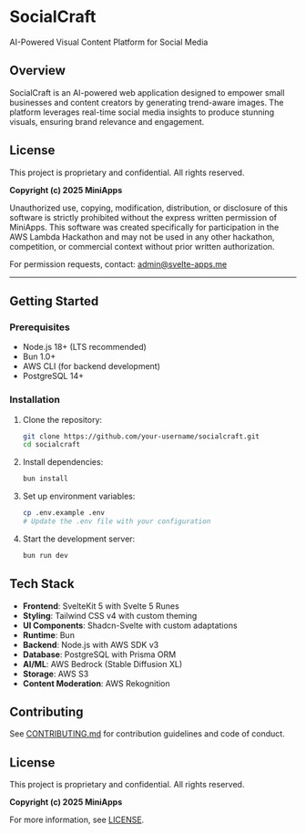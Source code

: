 # SocialCraft

AI-Powered Visual Content Platform for Social Media

## Overview

SocialCraft is an AI-powered web application designed to empower small businesses and content creators by generating trend-aware images. The platform leverages real-time social media insights to produce stunning visuals, ensuring brand relevance and engagement.

## License

This project is proprietary and confidential. All rights reserved.

**Copyright (c) 2025 MiniApps**

Unauthorized use, copying, modification, distribution, or disclosure of this software is strictly prohibited without the express written permission of MiniApps. This software was created specifically for participation in the AWS Lambda Hackathon and may not be used in any other hackathon, competition, or commercial context without prior written authorization.

For permission requests, contact: admin@svelte-apps.me

---

## Getting Started

### Prerequisites

- Node.js 18+ (LTS recommended)
- Bun 1.0+
- AWS CLI (for backend development)
- PostgreSQL 14+

### Installation

1. Clone the repository:
   ```bash
   git clone https://github.com/your-username/socialcraft.git
   cd socialcraft
   ```

2. Install dependencies:
   ```bash
   bun install
   ```

3. Set up environment variables:
   ```bash
   cp .env.example .env
   # Update the .env file with your configuration
   ```

4. Start the development server:
   ```bash
   bun run dev
   ```

## Tech Stack

- **Frontend**: SvelteKit 5 with Svelte 5 Runes
- **Styling**: Tailwind CSS v4 with custom theming
- **UI Components**: Shadcn-Svelte with custom adaptations
- **Runtime**: Bun
- **Backend**: Node.js with AWS SDK v3
- **Database**: PostgreSQL with Prisma ORM
- **AI/ML**: AWS Bedrock (Stable Diffusion XL)
- **Storage**: AWS S3
- **Content Moderation**: AWS Rekognition

## Contributing

See [CONTRIBUTING.md](CONTRIBUTING.md) for contribution guidelines and code of conduct.

## License

This project is proprietary and confidential. All rights reserved.

**Copyright (c) 2025 MiniApps**

For more information, see [LICENSE](LICENSE).
